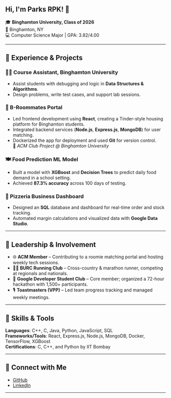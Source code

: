 ## Hi, I'm Parks RPK! 👋  

🎓 **Binghamton University, Class of 2026**  
📍 Binghamton, NY  
💻 Computer Science Major | GPA: 3.82/4.00  

---

## 🌟 Experience & Projects

### 🧑‍🏫 Course Assistant, Binghamton University  
- Assist students with debugging and logic in **Data Structures & Algorithms**.  
- Design problems, write test cases, and support lab sessions.  

### 🏡 B-Roommates Portal  
- Led frontend development using **React**, creating a Tinder-style housing platform for Binghamton students.  
- Integrated backend services (**Node.js**, **Express.js**, **MongoDB**) for user matching.  
- Dockerized the app for deployment and used **Git** for version control.  
🌟 *ACM Club Project @ Binghamton University*  

### 🍽 Food Prediction ML Model  
- Built a model with **XGBoost** and **Decision Trees** to predict daily food demand in a school setting.  
- Achieved **87.3% accuracy** across 100 days of testing.  

### 🍕 Pizzeria Business Dashboard  
- Designed an **SQL** database and dashboard for real-time order and stock tracking.  
- Automated margin calculations and visualized data with **Google Data Studio**.

---

## 🌱 Leadership & Involvement

- 🌐 **ACM Member** – Contributing to a roomie matching portal and hosting weekly tech sessions.  
- 🏃‍♂️ **BURC Running Club** – Cross-country & marathon runner, competing at regionals and nationals.  
- 🧠 **Google Developer Student Club** – Core member; organized a 72-hour hackathon with 1,500+ participants.  
- 🎙 **Toastmasters (VPP)** – Led team progress tracking and managed weekly meetings.  

---

## 🧰 Skills & Tools

**Languages**: C++, C, Java, Python, JavaScript, SQL  
**Frameworks/Tools**: React, Express.js, Node.js, MongoDB, Docker, TensorFlow, XGBoost  
**Certifications**: C, C++, and Python by IIT Bombay  

---

## 🔗 Connect with Me

- [GitHub](https://github.com/parks3131)  
- [LinkedIn](https://linkedin.com/in/parks-rpk)  

---

